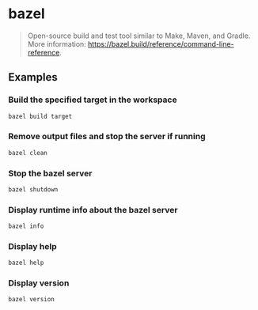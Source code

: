 # bazel

> Open-source build and test tool similar to Make, Maven, and Gradle. More information: <https://bazel.build/reference/command-line-reference>.

## Examples

### Build the specified target in the workspace

```bash
bazel build target
```

### Remove output files and stop the server if running

```bash
bazel clean
```

### Stop the bazel server

```bash
bazel shutdown
```

### Display runtime info about the bazel server

```bash
bazel info
```

### Display help

```bash
bazel help
```

### Display version

```bash
bazel version
```
